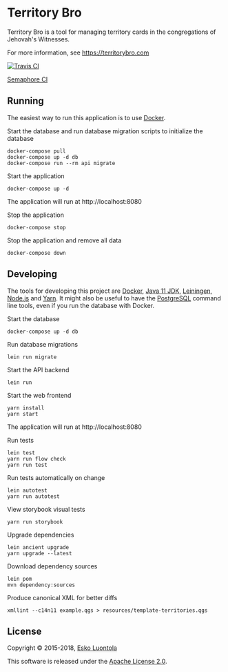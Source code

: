# Territory Bro

Territory Bro is a tool for managing territory cards in the congregations of Jehovah's Witnesses.

For more information, see <https://territorybro.com>

[![Travis CI](https://travis-ci.org/luontola/territory-bro.svg?branch=master)](https://travis-ci.org/luontola/territory-bro)

[Semaphore CI](https://luontola.semaphoreci.com/projects/territory-bro)


## Running

The easiest way to run this application is to use [Docker](https://www.docker.com/products/docker-desktop).

Start the database and run database migration scripts to initialize the database

    docker-compose pull
    docker-compose up -d db
    docker-compose run --rm api migrate

Start the application

    docker-compose up -d

The application will run at http://localhost:8080

Stop the application

    docker-compose stop

Stop the application and remove all data

    docker-compose down


## Developing

The tools for developing this project are
[Docker](https://www.docker.com/),
[Java 11 JDK](http://jdk.java.net/11/),
[Leiningen](https://github.com/technomancy/leiningen),
[Node.js](https://nodejs.org/) and
[Yarn](https://yarnpkg.com/).
It might also be useful to have the [PostgreSQL](https://www.postgresql.org/) command line tools, even if you run the database with Docker.

Start the database

    docker-compose up -d db

Run database migrations

    lein run migrate

Start the API backend

    lein run

Start the web frontend

    yarn install
    yarn start

The application will run at http://localhost:8080

Run tests

    lein test
    yarn run flow check
    yarn run test

Run tests automatically on change

    lein autotest
    yarn run autotest

View storybook visual tests

    yarn run storybook

Upgrade dependencies

    lein ancient upgrade
    yarn upgrade --latest

Download dependency sources

    lein pom
    mvn dependency:sources

Produce canonical XML for better diffs

    xmllint --c14n11 example.qgs > resources/template-territories.qgs


## License

Copyright © 2015-2018, [Esko Luontola](http://www.luontola.fi)

This software is released under the [Apache License 2.0](https://www.apache.org/licenses/LICENSE-2.0).
